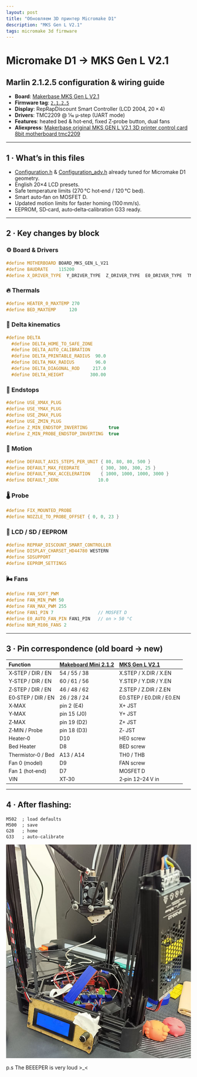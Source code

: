 ```yaml
---
layout: post
title: "Обновляем 3D принтер Micromake D1"
description: "MKS Gen L V2.1"
tags: micromake 3d firmware
---
```


# Micromake D1 → MKS Gen L V2.1
## Marlin 2.1.2.5 configuration & wiring guide

* **Board**: [Makerbase MKS Gen L V2.1](https://github.com/makerbase-mks/MKS-GEN_L/wiki/MKS_GEN_L_V2)  
* **Firmware tag**: [`2.1.2.5`](https://github.com/MarlinFirmware/Marlin/releases/tag/2.1.2.5)
* **Display**: RepRapDiscount Smart Controller (LCD 2004, 20 × 4)
* **Drivers**: TMC2209 @ 1⁄16 µ‑step (UART mode)
* **Features**: heated bed & hot‑end, fixed Z‑probe button, dual fans
* **Aliexpress**: [Makerbase original MKS GEN L V2.1 3D printer control card 8bit motherboard tmc2209](https://aliexpress.ru/item/32971035497.html?sku_id=10000014398959319&spm=a2g2w.productlist.search_results.2.2793456fORRHET)
---


## 1 · What’s in this files
* [Configuration.h](/assets/blog/micromake_d1/Configuration.h) & [Configuration_adv.h](/assets/blog/micromake_d1/Configuration_adv.h) already tuned for Micromake D1 geometry.  
* English 20×4 LCD presets.  
* Safe temperature limits (270 °C hot‑end / 120 °C bed).  
* Smart auto‑fan on MOSFET D.  
* Updated motion limits for faster homing (100 mm/s).  
* EEPROM, SD‑card, auto‑delta‑calibration G33 ready.

---


## 2 · Key changes by block
### ⚙️ Board & Drivers
```cpp
#define MOTHERBOARD BOARD_MKS_GEN_L_V21
#define BAUDRATE    115200
#define X_DRIVER_TYPE  Y_DRIVER_TYPE  Z_DRIVER_TYPE  E0_DRIVER_TYPE  TMC2209
```

### 🔥 Thermals
```cpp
#define HEATER_0_MAXTEMP 270
#define BED_MAXTEMP     120
```

### 🔺 Delta kinematics
```cpp
#define DELTA
  #define DELTA_HOME_TO_SAFE_ZONE
  #define DELTA_AUTO_CALIBRATION
  #define DELTA_PRINTABLE_RADIUS  90.0
  #define DELTA_MAX_RADIUS        96.0
  #define DELTA_DIAGONAL_ROD     217.0
  #define DELTA_HEIGHT          300.00
```

### 🏁 Endstops
```cpp
#define USE_XMAX_PLUG
#define USE_YMAX_PLUG
#define USE_ZMAX_PLUG
#define USE_ZMIN_PLUG
#define Z_MIN_ENDSTOP_INVERTING        true
#define Z_MIN_PROBE_ENDSTOP_INVERTING  true
```

### 🚀 Motion
```cpp
#define DEFAULT_AXIS_STEPS_PER_UNIT { 80, 80, 80, 500 }
#define DEFAULT_MAX_FEEDRATE        { 300, 300, 300, 25 }
#define DEFAULT_MAX_ACCELERATION    { 1000, 1000, 1000, 3000 }
#define DEFAULT_JERK               10.0
```

### 🌡️ Probe
```cpp
#define FIX_MOUNTED_PROBE
#define NOZZLE_TO_PROBE_OFFSET { 0, 0, 23 }
```

### 💾 LCD / SD / EEPROM
```cpp
#define REPRAP_DISCOUNT_SMART_CONTROLLER
#define DISPLAY_CHARSET_HD44780 WESTERN
#define SDSUPPORT
#define EEPROM_SETTINGS
```

### 🌬️ Fans
```cpp
#define FAN_SOFT_PWM
#define FAN_MIN_PWM 50
#define FAN_MAX_PWM 255
#define FAN1_PIN 7                 // MOSFET D
#define E0_AUTO_FAN_PIN FAN1_PIN   // on > 50 °C
#define NUM_M106_FANS 2
```

---


## 3 · Pin correspondence (old board → new)

| Function           | [Makeboard Mini 2.1.2](/assets/blog/micromake_d1/makeboard_mini_2.1.2.webp) | [MKS Gen L V2.1](/assets/blog/micromake_d1/mks_gen_l_v2.1.webp)           |
|:-------------------|:---------------------|:-------------------------|
| X‑STEP / DIR / EN  | 54 / 55 / 38         | X.STEP / X.DIR / X.EN    |
| Y‑STEP / DIR / EN  | 60 / 61 / 56         | Y.STEP / Y.DIR / Y.EN    |
| Z‑STEP / DIR / EN  | 46 / 48 / 62         | Z.STEP / Z.DIR / Z.EN    |
| E0‑STEP / DIR / EN | 26 / 28 / 24         | E0.STEP / E0.DIR / E0.EN |
| X‑MAX              | pin 2 (E4)           | X+ JST                   |
| Y‑MAX              | pin 15 (J0)          | Y+ JST                   |
| Z‑MAX              | pin 19 (D2)          | Z+ JST                   |
| Z‑MIN / Probe      | pin 18 (D3)          | Z‑ JST                   |
| Heater‑0           | D10                  | HE0 screw                |
| Bed Heater         | D8                   | BED screw                |
| Thermistor‑0 / Bed | A13 / A14            | TH0 / THB                |
| Fan 0 (model)      | D9                   | FAN screw                |
| Fan 1 (hot‑end)    | D7                   | MOSFET D                 |
| VIN                | XT‑30                | 2‑pin 12–24 V in         |

---


## 4 · After flashing:
```gcode
M502  ; load defaults
M500  ; save
G28   ; home
G33   ; auto‑calibrate
```
![Micromake D1 with MKS Gen L V2.1](/assets/blog/micromake_d1/d1-upgrade.jpg)

p.s The BEEEPER is very loud >_<